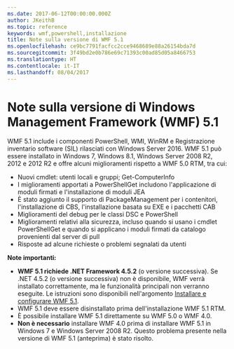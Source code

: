 ```yaml
---
ms.date: 2017-06-12T00:00:00.000Z
author: JKeithB
ms.topic: reference
keywords: wmf,powershell,installazione
title: Note sulla versione di WMF 5.1
ms.openlocfilehash: ce9bc7791facfcc2cce9468689e88a26154bda7d
ms.sourcegitcommit: 3f49bd2e0b786e69c71393c00ad85d05a8466753
ms.translationtype: HT
ms.contentlocale: it-IT
ms.lasthandoff: 08/04/2017
---
```

# <a name="windows-management-framework-wmf-51-release-notes"></a>Note sulla versione di Windows Management Framework (WMF) 5.1 #

WMF 5.1 include i componenti PowerShell, WMI, WinRM e Registrazione inventario software (SIL) rilasciati con Windows Server 2016.
WMF 5.1 può essere installato in Windows 7, Windows 8.1, Windows Server 2008 R2, 2012 e 2012 R2 e offre alcuni miglioramenti rispetto a WMF 5.0 RTM, tra cui:

- Nuovi cmdlet: utenti locali e gruppi; Get-ComputerInfo
- I miglioramenti apportati a PowerShellGet includono l'applicazione di moduli firmati e l'installazione di moduli JEA
- È stato aggiunto il supporto di PackageManagement per i contenitori, l'installazione di CBS, l'installazione basata su EXE e i pacchetti CAB
- Miglioramenti del debug per le classi DSC e PowerShell
- Miglioramenti relativi alla sicurezza, incluso quando si usano i cmdlet PowerShellGet e quando si applicano i moduli firmati da catalogo provenienti dal server di pull
- Risposte ad alcune richieste o problemi segnalati da utenti

**Note importanti:**

- **WMF 5.1 richiede .NET Framework 4.5.2** (o versione successiva). Se .NET 4.5.2 (o versione successiva) non è disponibile, WMF verrà installato correttamente, ma le funzionalità principali non verranno eseguite. Le istruzioni sono disponibili nell'argomento [Installare e configurare WMF 5.1](https://msdn.microsoft.com/en-us/powershell/wmf/5.1/install-configure).
- WMF 5.1 deve essere disinstallato prima dell'installazione WMF 5.1 RTM.
- È possibile installare WMF 5.1 direttamente su WMF 5.0 o WMF 4.0.
- __Non è necessario__ installare WMF 4.0 prima di installare WMF 5.1 in Windows 7 e Windows Server 2008 R2. Questo problema presente nella versione di WMF 5.1 (anteprima) è stato risolto.  


